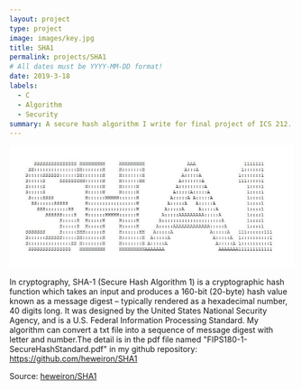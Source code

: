 ```yaml
---
layout: project
type: project
image: images/key.jpg
title: SHA1
permalink: projects/SHA1
# All dates must be YYYY-MM-DD format!
date: 2019-3-18
labels:
  - C
  - Algorithm
  - Security
summary: A secure hash algorithm I write for final project of ICS 212.
---
```


<img class="ui medium right floated rounded image" src="../images/SHA1.jpg">

In cryptography, SHA-1 (Secure Hash Algorithm 1) is a cryptographic hash function which takes an input and produces a 160-bit (20-byte) hash value known as a message digest – typically rendered as a hexadecimal number, 40 digits long. 
It was designed by the United States National Security Agency, and is a U.S. Federal Information Processing Standard.
My algorithm can convert a txt file into a sequence of message digest with letter and number.The detail is in the pdf file named "FIPS180-1-SecureHashStandard.pdf" in my github repository: https://github.com/heweiron/SHA1

Source: <a href="https://github.com/heweiron/SHA1"><i class="large github icon"></i>heweiron/SHA1</a>
